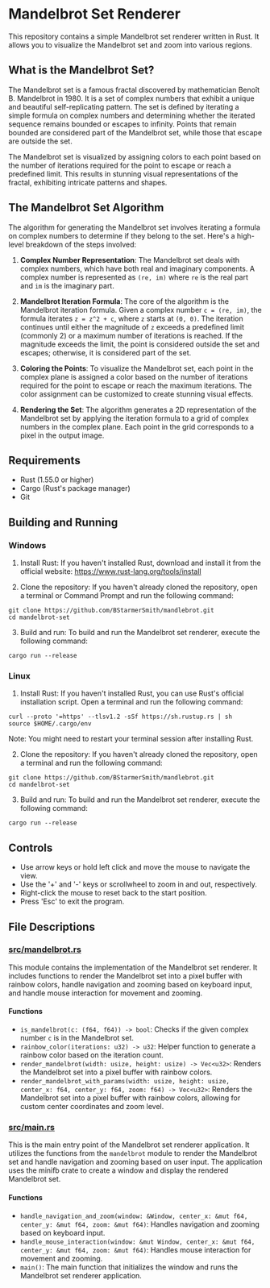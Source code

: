 # Mandelbrot Set Renderer

This repository contains a simple Mandelbrot set renderer written in Rust. It allows you to visualize the Mandelbrot set and zoom into various regions.

## What is the Mandelbrot Set?

The Mandelbrot set is a famous fractal discovered by mathematician Benoît B. Mandelbrot in 1980. It is a set of complex numbers that exhibit a unique and beautiful self-replicating pattern. The set is defined by iterating a simple formula on complex numbers and determining whether the iterated sequence remains bounded or escapes to infinity. Points that remain bounded are considered part of the Mandelbrot set, while those that escape are outside the set.

The Mandelbrot set is visualized by assigning colors to each point based on the number of iterations required for the point to escape or reach a predefined limit. This results in stunning visual representations of the fractal, exhibiting intricate patterns and shapes.

## The Mandelbrot Set Algorithm

The algorithm for generating the Mandelbrot set involves iterating a formula on complex numbers to determine if they belong to the set. Here's a high-level breakdown of the steps involved:

1. **Complex Number Representation**: The Mandelbrot set deals with complex numbers, which have both real and imaginary components. A complex number is represented as `(re, im)` where `re` is the real part and `im` is the imaginary part.

2. **Mandelbrot Iteration Formula**: The core of the algorithm is the Mandelbrot iteration formula. Given a complex number `c = (re, im)`, the formula iterates `z = z^2 + c`, where `z` starts at `(0, 0)`. The iteration continues until either the magnitude of `z` exceeds a predefined limit (commonly 2) or a maximum number of iterations is reached. If the magnitude exceeds the limit, the point is considered outside the set and escapes; otherwise, it is considered part of the set.

3. **Coloring the Points**: To visualize the Mandelbrot set, each point in the complex plane is assigned a color based on the number of iterations required for the point to escape or reach the maximum iterations. The color assignment can be customized to create stunning visual effects.

4. **Rendering the Set**: The algorithm generates a 2D representation of the Mandelbrot set by applying the iteration formula to a grid of complex numbers in the complex plane. Each point in the grid corresponds to a pixel in the output image.

## Requirements

- Rust (1.55.0 or higher)
- Cargo (Rust's package manager)
- Git

## Building and Running

### Windows

1. Install Rust: If you haven't installed Rust, download and install it from the official website: https://www.rust-lang.org/tools/install

2. Clone the repository: If you haven't already cloned the repository, open a terminal or Command Prompt and run the following command:
```
git clone https://github.com/BStarmerSmith/mandlebrot.git
cd mandelbrot-set
```

3. Build and run: To build and run the Mandelbrot set renderer, execute the following command:
```
cargo run --release
```

### Linux

1. Install Rust: If you haven't installed Rust, you can use Rust's official installation script. Open a terminal and run the following command:
```
curl --proto '=https' --tlsv1.2 -sSf https://sh.rustup.rs | sh
source $HOME/.cargo/env
```

Note: You might need to restart your terminal session after installing Rust.

2. Clone the repository: If you haven't already cloned the repository, open a terminal and run the following command:
```
git clone https://github.com/BStarmerSmith/mandlebrot.git
cd mandelbrot-set
```

3. Build and run: To build and run the Mandelbrot set renderer, execute the following command:
```
cargo run --release
```

## Controls

- Use arrow keys or hold left click and move the mouse to navigate the view.
- Use the '+' and '-' keys or scrollwheel to zoom in and out, respectively.
- Right-click the mouse to reset back to the start position.
- Press 'Esc' to exit the program.

## File Descriptions

### [src/mandelbrot.rs](src/mandelbrot.rs)

This module contains the implementation of the Mandelbrot set renderer. It includes functions to render the Mandelbrot set into a pixel buffer with rainbow colors, handle navigation and zooming based on keyboard input, and handle mouse interaction for movement and zooming.

#### Functions

- `is_mandelbrot(c: (f64, f64)) -> bool`: Checks if the given complex number `c` is in the Mandelbrot set.
- `rainbow_color(iterations: u32) -> u32`: Helper function to generate a rainbow color based on the iteration count.
- `render_mandelbrot(width: usize, height: usize) -> Vec<u32>`: Renders the Mandelbrot set into a pixel buffer with rainbow colors.
- `render_mandelbrot_with_params(width: usize, height: usize, center_x: f64, center_y: f64, zoom: f64) -> Vec<u32>`: Renders the Mandelbrot set into a pixel buffer with rainbow colors, allowing for custom center coordinates and zoom level.

### [src/main.rs](src/main.rs)

This is the main entry point of the Mandelbrot set renderer application. It utilizes the functions from the `mandelbrot` module to render the Mandelbrot set and handle navigation and zooming based on user input. The application uses the minifb crate to create a window and display the rendered Mandelbrot set.

#### Functions

- `handle_navigation_and_zoom(window: &Window, center_x: &mut f64, center_y: &mut f64, zoom: &mut f64)`: Handles navigation and zooming based on keyboard input.
- `handle_mouse_interaction(window: &mut Window, center_x: &mut f64, center_y: &mut f64, zoom: &mut f64)`: Handles mouse interaction for movement and zooming.
- `main()`: The main function that initializes the window and runs the Mandelbrot set renderer application.
